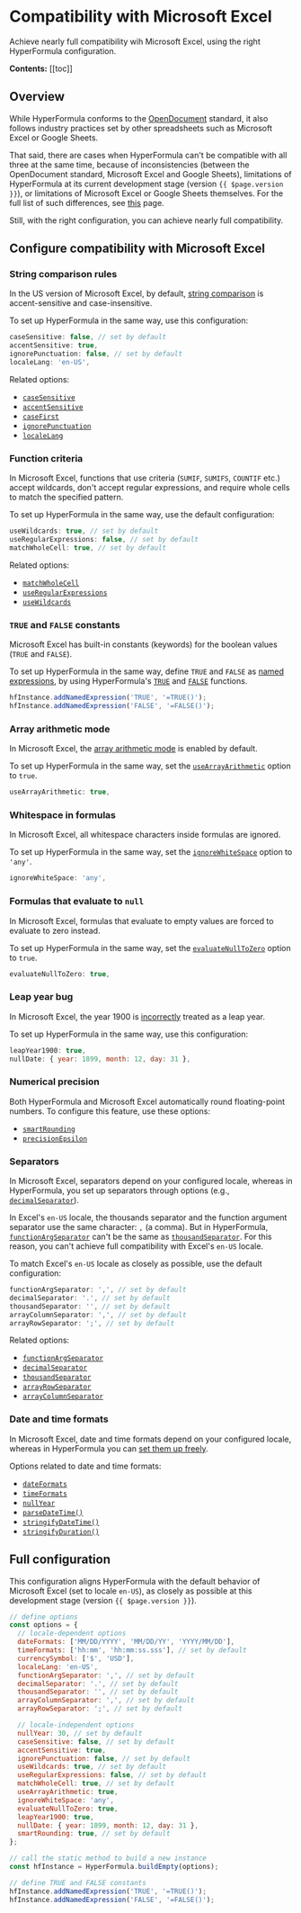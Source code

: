 # Compatibility with Microsoft Excel

Achieve nearly full compatibility wih Microsoft Excel, using the right HyperFormula configuration.

**Contents:**
[[toc]]

## Overview

While HyperFormula conforms to the [OpenDocument](https://docs.oasis-open.org/office/OpenDocument/v1.3/os/part4-formula/OpenDocument-v1.3-os-part4-formula.html) standard, it also follows industry practices set by other spreadsheets such as Microsoft Excel or Google Sheets.

That said, there are cases when HyperFormula can't be compatible with all three at the same time, because of inconsistencies (between the OpenDocument standard, Microsoft Excel and Google Sheets), limitations of HyperFormula at its current development stage (version `{{ $page.version }}`), or limitations of Microsoft Excel or Google Sheets themselves. For the full list of such differences, see [this](list-of-differences.md) page.

Still, with the right configuration, you can achieve nearly full compatibility.

## Configure compatibility with Microsoft Excel

### String comparison rules

In the US version of Microsoft Excel, by default, [string comparison](types-of-operators.md#comparing-strings) is accent-sensitive and case-insensitive.

To set up HyperFormula in the same way, use this configuration:

```js
caseSensitive: false, // set by default
accentSensitive: true,
ignorePunctuation: false, // set by default
localeLang: 'en-US',
```

Related options:
- [`caseSensitive`](../api/interfaces/configparams.md#casesensitive)
- [`accentSensitive`](../api/interfaces/configparams.md#accentsensitive)
- [`caseFirst`](../api/interfaces/configparams.md#casefirst)
- [`ignorePunctuation`](../api/interfaces/configparams.md#ignorepunctuation)
- [`localeLang`](../api/interfaces/configparams.md#localelang)

### Function criteria

In Microsoft Excel, functions that use criteria (`SUMIF`, `SUMIFS`, `COUNTIF` etc.) accept wildcards, don't accept regular expressions, and require whole cells to match the specified pattern.

To set up HyperFormula in the same way, use the default configuration:

```js
useWildcards: true, // set by default
useRegularExpressions: false, // set by default
matchWholeCell: true, // set by default
```

Related options:
- [`matchWholeCell`](../api/interfaces/configparams.md#matchwholecell)
- [`useRegularExpressions`](../api/interfaces/configparams.md#useregularexpressions)
- [`useWildcards`](../api/interfaces/configparams.md#usewildcards)

### `TRUE` and `FALSE` constants

Microsoft Excel has built-in constants (keywords) for the boolean values (`TRUE` and `FALSE`).

To set up HyperFormula in the same way, define `TRUE` and `FALSE` as [named expressions](named-expressions.md), by using HyperFormula's [`TRUE`](built-in-functions.md#logical) and [`FALSE`](built-in-functions.md#logical) functions.

```js
hfInstance.addNamedExpression('TRUE', '=TRUE()');
hfInstance.addNamedExpression('FALSE', '=FALSE()');
```

### Array arithmetic mode

In Microsoft Excel, the [array arithmetic mode](arrays.md#array-arithmetic-mode) is enabled by default.

To set up HyperFormula in the same way, set the [`useArrayArithmetic`](../api/interfaces/configparams.md#usearrayarithmetic) option to `true`.

```js
useArrayArithmetic: true,
```

### Whitespace in formulas

In Microsoft Excel, all whitespace characters inside formulas are ignored.

To set up HyperFormula in the same way, set the [`ignoreWhiteSpace`](../api/interfaces/configparams.md#ignorewhitespace) option to `'any'`.

```js
ignoreWhiteSpace: 'any',
```

### Formulas that evaluate to `null`

In Microsoft Excel, formulas that evaluate to empty values are forced to evaluate to zero instead.

To set up HyperFormula in the same way, set the [`evaluateNullToZero`](../api/interfaces/configparams.md#evaluatenulltozero) option to `true`.

```js
evaluateNullToZero: true,
```

### Leap year bug

In Microsoft Excel, the year 1900 is [incorrectly](https://docs.microsoft.com/en-us/office/troubleshoot/excel/wrongly-assumes-1900-is-leap-year) treated as a leap year.

To set up HyperFormula in the same way, use this configuration:

```js
leapYear1900: true,
nullDate: { year: 1899, month: 12, day: 31 },
```

### Numerical precision

Both HyperFormula and Microsoft Excel automatically round floating-point numbers. To configure this feature, use these options:
- [`smartRounding`](../api/interfaces/configparams.md#smartrounding)
- [`precisionEpsilon`](../api/interfaces/configparams.md#precisionepsilon)

### Separators

In Microsoft Excel, separators depend on your configured locale, whereas in HyperFormula, you set up separators through options (e.g., [`decimalSeparator`](../api/interfaces/configparams.md#decimalseparator)).

In Excel's  `en-US` locale, the thousands separator and the function argument separator use the same character: `,` (a comma). But in HyperFormula, [`functionArgSeparator`](../api/interfaces/configparams.md#functionargseparator) can't be the same as [`thousandSeparator`](../api/interfaces/configparams.md#thousandseparator). For this reason, you can't achieve full compatibility with Excel's `en-US` locale.

To match Excel's `en-US` locale as closely as possible, use the default configuration:

```js
functionArgSeparator: ',', // set by default
decimalSeparator: '.', // set by default
thousandSeparator: '', // set by default
arrayColumnSeparator: ',', // set by default
arrayRowSeparator: ';', // set by default
```

Related options:
- [`functionArgSeparator`](../api/interfaces/configparams.md#functionargseparator)
- [`decimalSeparator`](../api/interfaces/configparams.md#decimalseparator)
- [`thousandSeparator`](../api/interfaces/configparams.md#thousandseparator)
- [`arrayRowSeparator`](../api/interfaces/configparams.md#arrayrowseparator)
- [`arrayColumnSeparator`](../api/interfaces/configparams.md#arraycolumnseparator)

### Date and time formats

In Microsoft Excel, date and time formats depend on your configured locale, whereas in HyperFormula you can [set them up freely](i18n-overview.md#date-and-time-formats).

Options related to date and time formats:
- [`dateFormats`](../api/interfaces/configparams.md#dateformats)
- [`timeFormats`](../api/interfaces/configparams.md#timeformats)
- [`nullYear`](../api/interfaces/configparams.md#nullyear)
- [`parseDateTime()`](../api/interfaces/configparams.md#parsedatetime)
- [`stringifyDateTime()`](../api/interfaces/configparams.md#stringifydatetime)
- [`stringifyDuration()`](../api/interfaces/configparams.md#stringifyduration)

## Full configuration

This configuration aligns HyperFormula with the default behavior of Microsoft Excel (set to locale `en-US`), as closely as possible at this development stage (version `{{ $page.version }}`).

```js
// define options
const options = {
  // locale-dependent options  
  dateFormats: ['MM/DD/YYYY', 'MM/DD/YY', 'YYYY/MM/DD'],
  timeFormats: ['hh:mm', 'hh:mm:ss.sss'], // set by default
  currencySymbol: ['$', 'USD'],
  localeLang: 'en-US',
  functionArgSeparator: ',', // set by default
  decimalSeparator: '.', // set by default
  thousandSeparator: '', // set by default
  arrayColumnSeparator: ',', // set by default
  arrayRowSeparator: ';', // set by default

  // locale-independent options
  nullYear: 30, // set by default
  caseSensitive: false, // set by default
  accentSensitive: true,
  ignorePunctuation: false, // set by default
  useWildcards: true, // set by default
  useRegularExpressions: false, // set by default
  matchWholeCell: true, // set by default
  useArrayArithmetic: true,
  ignoreWhiteSpace: 'any',
  evaluateNullToZero: true,
  leapYear1900: true,
  nullDate: { year: 1899, month: 12, day: 31 },
  smartRounding: true, // set by default
};

// call the static method to build a new instance
const hfInstance = HyperFormula.buildEmpty(options);

// define TRUE and FALSE constants
hfInstance.addNamedExpression('TRUE', '=TRUE()');
hfInstance.addNamedExpression('FALSE', '=FALSE()');
```
